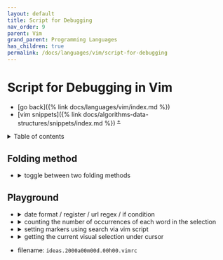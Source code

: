 ```yaml
---
layout: default
title: Script for Debugging
nav_order: 9
parent: Vim
grand_parent: Programming Languages
has_children: true
permalink: /docs/languages/vim/script-for-debugging
---
```


# Script for Debugging in Vim

- [go back]({% link docs/languages/vim/index.md %})
- [vim snippets]({% link docs/algorithms-data-structures/snippets/index.md %})
  <sup>[+](https://github.com/igorlima/unapologetic-snippets/tree/main/docs/algorithms-data-structures/snippets/vim)</sup>

<details markdown="block">
  <summary>
    Table of contents
  </summary>
  {: .text-delta }
1. TOC
{:toc}
</details>

## Folding method

- <details markdown="block"><summary>toggle between two folding methods</summary>
  
  <a id="toggle-between-two-folding-methods"></a>
  - filename: `vimrc`
  ```vim
  " vim -N -u vimrc
  " vim -N -u path/to/your/vimrc
  "
  " `:so vimrc`
  " `:so %`
  function! ToggleFoldMethod()
    " The 'foldmethod' option tells Vim what method to use when folding text.
    " https://vim.fandom.com/wiki/Folding
    " https://vimdoc.sourceforge.net/htmldoc/fold.html#zf
    "
    " There are two main methods of folding text: 'manual' and 'indent'.
    " • Manual
    "   - The 'manual' method is the simplest, and is the default.
    "   - It uses markers in the text to define the start and end of each fold.
    "     - `zf` to create
    "     - `zd` to delete
    "     - `zR` to open all folds
    "     - `zM` to close all folds
    "     - `zE` to delete all folds
    " • Indent
    "   - The 'indent' method is more sophisticated, and is often more convenient.
    "   - It uses the indentation of the text to define the start and end of each fold.
    let l:foldmethod = &foldmethod
    echom "fold method was " . l:foldmethod
    if l:foldmethod == 'manual'
      set foldmethod=indent
      echom "fold method is now indent"
    else
      set foldmethod=manual
      echom "fold method is now manual"
    endif
  
    " VIM FOLDING CHEATSHEET
    " `zj` moves the cursor to the next fold.
    " `zk` moves the cursor to the previous fold.
    " `zo` opens a fold at the cursor.
    " `zO` opens all folds at the cursor.
    " `zm` increases the foldlevel by one.
    " `zM` closes all open folds.
    " `zr` decreases the foldlevel by one.
    " `zR` decreases the foldlevel to zero -- all folds will be open.
    " `zd` deletes the fold at the cursor.
    " `zE` deletes all folds.
    " `[z` move to start of open fold.
    " `]z` move to end of open fold.
  endfunc
  " `:set foldmethod?`
  ```
  - <details markdown="block"><summary><strong>helpful resources</strong></summary>
    
    for more in-depth information, check out:
    - internal resources:
      - [vim folding]({% link docs/languages/vim/vimwiki.md %}#vim-folding)
    
    <!-- helpful resources -->
    ---------
    </details>

  <!-- toggle between two folding methods -->
  ---------
  </details>

## Playground

- <details markdown="block"><summary>date format / register / url regex / if condition</summary>

  - filename: `playground.vimrc`

  ```vim
  " vim -e playground.vimrc
  " vim -N -u playground.vimrc
  " vim -N -u path/to/your/vimrc
  "

  " we can enter Ex mode from Normal mode by
  " pressing `Shift-Q`. This switches to Ex mode
  " and displays a prompt at the bottom of the
  " screen where we can enter commands:
  "
  " alternatively, we can start Vim in Ex mode
  " by using the -e or -E options when
  " launching Vim from the command line:
  " $> vim -e

  " a function to format the date in the same way I use to do on Workflowy
  " https://vim.fandom.com/wiki/Insert_current_date_or_time
  " https://stackoverflow.com/questions/56052/best-way-to-insert-timestamp-in-vim
  function! MyDate()
    let l:date = strftime('%Ya%mm%dd %Hh%Mm%Ss')
    return l:date
  endfunction
  echo MyDate()

  " let l:selection = @* " read it from clipboard
  " let l:selection = @@ " read it from yank register
  " let @y = 'hello'
  function! GetRegValue()
    " let l:selection = @y " read it from the register 'y'
    let l:selection = getreg('y') " read it from the register 'y'
    return l:selection
  endfunction
  echom GetRegValue()

  " REGEX
  " For more information, see:
  " :h matchstr()
  " :h /\c
  " :h /\zs
  " :h /\{-
  let test = 'a href="http://www.google.com">www.google.com</a;'
  let url = matchstr(test, '\ca href=\([''"]\)\zs.\{-}\ze\1')
  echo url
  if empty(url)
    throw "no url recognized into ``".test."''"
  endif
  " IF condition
  echo '12345678-1234-1234-1234-123456789012' =~ '^[0-9a-z]\{8}-[0-9a-z]\{4}-[0-9a-z]\{4}-[0-9a-z]\{4}-[0-9a-z]\{12}'
  echo '2024a' =~ '^[0-9a-z]\{8}-[0-9a-z]\{4}-[0-9a-z]\{4}-[0-9a-z]\{4}-[0-9a-z]\{12}'
  ```
  <!-- date format / register / url regex / if condition -->
  ---------
  </details>

- <details markdown="block"><summary>counting the number of occurrences of each word in the selection</summary>

  ```vim
  " This function will count the number of occurrences of each word in the selection
  " vim -N -u path/to/your/vimrc
  " vim -N -u test.vimrc
  function SGrep0()
    " if the execute comes from visual mode, it will yank the selection in register t
    normal! gv"ty
    " let l:selection = @* " read it from clipboard
    " let l:selection = @@ " read it from yank register
    let l:selection = @t " read it from the register 't'
    let l:splitted = split(l:selection, " ")
    " let l:splitted = map(l:splitted[:], 'substitute(v:val, "\s", "", "g")')
    let l:splitted = map(l:splitted[:], 'trim(v:val)')
    let l:splitted = filter(l:splitted, 'v:val != ""')
    let l:counter = {}
    for l:tag in l:splitted
      let l:pos = search(l:tag, 'W')
      while l:pos != 0
        let l:counter[l:tag] = get(l:counter, l:tag, 0) + 1
        let l:pos = search(l:tag, 'W')
      endwhile
    endfor
    redir @z
    for [key, value] in items(l:counter)
      echom key . " " . value
    endfor
    redir END
    echom "coped it into `\"z`, paste it by pressing `\"zp` in normal mode"
  endfunction
  nnoremap <c-k>s0 :call SGrep0()<CR>
  vnoremap <c-k>s0 :call SGrep0()<CR>
  ```
  <!-- counting the number of occurrences of each word in the selection -->
  ---------
  </details>

- <details markdown="block"><summary>setting markers using search via vim script</summary>
  
  - filename: `playground.vimrc` <a id="playground-setting-marker"></a>
  <a id="playground-setting-marker"></a>
  
  ```vim
  " This function creates a marker for each pattern in the list
  " `vim -N -u path/to/your/vimrc`
  " `vim -N -u playground.vimrc`
  "
  function! GenerateVimwikiMarkerTemplateA()
    let l:markers = [
      \ ['a', '^\#\# Meetings$'],
      \ ['b', '^\#\# Messages$'],
      \ ['c', '^\#\# Emails$'],
      \ ['d', '^\#\# Notes$'],
      \ ['e', '^\#\# Energy Level and Mood Tracker$'],
    \]
    for l:marker in l:markers
      let l:letter = l:marker[0]
      let l:pattern = l:marker[1]
      let l:pos = search(l:pattern, 'W')
      " https://vimdoc.sourceforge.net/htmldoc/motion.html#%3amark
      execute ':' . l:pos . 'mark ' . l:letter
    endfor
    echom "markers created: 'a' for Meetings, 'b' for Messages, 'c' for Emails, 'd' for Notes, 'e' for Mood Tracker"
  endfunction

  nnoremap <c-k><c-m> :call GenerateVimwikiMarkerTemplateA()<CR>
  inoremap <c-k><c-m> <esc>:call GenerateVimwikiMarkerTemplateA()<CR>a

  " REFERENCES:
  " • Looping through Vimscript: iterate over an array or dictionary
  "  - https://learnvimscriptthehardway.stevelosh.com/chapters/36.html
  "  - https://learnvimscriptthehardway.stevelosh.com/chapters/37.html
  "  - https://renenyffenegger.ch/notes/development/vim/script/vimscript/arrays-and-hashes/iterate_over_array
  " • search() function
  "  - How can I tell if a search was successful in vimscript?
  "   - https://stackoverflow.com/questions/27660221/how-can-i-tell-if-a-search-was-successful-in-vimscript
  "  - How can I make a search in vimscript let n and N look for more?
  "   - https://vi.stackexchange.com/questions/3655/how-can-i-make-a-search-in-vimscript-let-n-and-n-look-for-more
  "  - VIM check for search pattern match in vim script
  "   - https://stackoverflow.com/questions/39930288/vim-check-for-search-pattern-match-in-vim-script
  " • set mark
  "  - Vim documentation: motion
  "   - https://vimdoc.sourceforge.net/htmldoc/motion.html#%3amark
  "  - set marker (tag) in vim command
  "   - https://stackoverflow.com/questions/10034645/set-marker-tag-in-vim-command
  " • Using markers for folding
  "  - Writing a custom fold expression
  "   - http://vimcasts.org/transcripts/38/en/
  "  - How can I automatically fold a file when start and end markers are the same?
  "   - https://superuser.com/questions/557502/how-can-i-automatically-fold-a-file-when-start-and-end-markers-are-the-same
  "  - vim: set fix jump marker in a source comment of the current file
  "   - https://stackoverflow.com/questions/50985045/vim-set-fix-jump-marker-in-a-source-comment-of-the-current-file
  "
  " ALTERNATIVE SCRIPT:
  " GO TO:
  " - either `/ctrl-r 0` or `:execute '/' . @0`
  "   - `/ctrl-r"` or `:execute '/' . @"`
  "   - `:@"` or `:@0`
  "     - `:execute '/.\+Mettings$'`
  "     - `:execute '/.\+Messages$'`
  "     - `:execute '/.\+Emails$'`
  "     - `:execute '/.\+Notes$'`
  "   - `:[range]ma[rk] {a-zA-Z'}`
  "     - `https://vimdoc.sourceforge.net/htmldoc/motion.html#%3amark`
  "     - `'a`: Mettings
  "     - `'b`: Messages
  "     - `'c`: Emails
  "     - `'d`: Notes
  "     - `let @a = search('^\#\# Meetings$')`
  ```

  - <details markdown="block"><summary><strong>helpful resources</strong></summary>
    
    for more in-depth information, check out:
    - internal resources:
      - [how to save and restore vim mark position]({% link docs/languages/vim/vimwiki.md %}#how-to-save-restore-vim-mark-position)
    <!-- helpful resources -->
    ---------
    </details>
  
  <!-- setting markers using search via vim script -->
  ---------
  </details>

- <details markdown="block"><summary>getting the current visual selection under cursor</summary>
  
  - <details markdown="block"><summary>filename: <code>ideas.2024a11m14d.15h04.vimrc</code></summary>
    
    <a id="playground-getting-the-current-visual-selection-under-cursor"></a>
    ```vim
    " This function is a simple example of how to get the current visual selection
    " `vim -N -u path/to/your/vimrc`
    " `vim -N -u ideas.2024a11m14d.15h04.vimrc lorem-ipsum.txt`
    "
    function! s:get_visual_selection()
      " Why is this not a built-in Vim script function?!
      let [line_start, column_start] = getpos("'<")[1:2]
      let [line_end, column_end] = getpos("'>")[1:2]
      let lines = getline(line_start, line_end)
      if len(lines) == 0
          return ''
      endif
      let lines[-1] = lines[-1][: column_end - (&selection == 'inclusive' ? 1 : 2)]
      let lines[0] = lines[0][column_start - 1:]
      return join(lines, "\n")
    endfunction
    
    " This function is a simple example of how to get the current word under the cursor or the visual selection
    function! s:get_word_under_cursor_or_visual_selection()
      let l:selection = s:get_visual_selection()
      if l:selection == ''
        " `:echo expand('<cWORD>')`
        " `:help expand()`
        let l:selection = expand('<cWORD>')
      endif
      return l:selection
    endfunction
    
    " This function prints the current word under the cursor or the visual selection
    function! PrintWordUnderCursorOrVisualSelection()
      echom s:get_word_under_cursor_or_visual_selection()
    endfunction
    
    nnoremap <c-k>s1 :call PrintWordUnderCursorOrVisualSelection()<CR>
    vnoremap <c-k>s1 :call PrintWordUnderCursorOrVisualSelection()<CR>
    
    " REFERENCE:
    " Fri, Nov 22, 2024 - 2024a11m22d 
    " - How to get visually selected text in VimScript
    "   - https://stackoverflow.com/questions/1533565/how-to-get-visually-selected-text-in-vimscript
    " - Vimscript: how to detect selection of a text object in visual mode?
    "   - https://vi.stackexchange.com/questions/36692/vimscript-how-to-detect-selection-of-a-text-object-in-visual-mode
    " - Get current visually selected text
    "   - https://vi.stackexchange.com/questions/19007/get-current-visually-selected-text
    " - Vim: Get the Text from Visual Selection
    "   - https://www.meetgor.com/vim-get-visual-text/
    ```
    <!-- filename: `ideas.2024a11m14d.15h04.vimrc` -->
    ---------
    </details>
  
  - <details markdown="block"><summary>filename: <code>lorem-ipsum.txt</code></summary>
    
    ```txt
    What is Lorem Ipsum?
    Lorem Ipsum is simply dummy text of the printing and typesetting industry. Lorem Ipsum has been the industry's standard dummy text ever since the 1500s, when an unknown printer took a galley of type and scrambled it to make a type specimen book. It has survived not only five centuries, but also the leap into electronic typesetting, remaining essentially unchanged. It was popularised in the 1960s with the release of Letraset sheets containing Lorem Ipsum passages, and more recently with desktop publishing software like Aldus PageMaker including versions of Lorem Ipsum.
    
    @fup @wip
    Why do we use it?
    It is a long established fact that a reader will be distracted by the readable content of a page when looking at its layout. The point of using Lorem Ipsum is that it has a more-or-less normal distribution of letters, as opposed to using 'Content here, content here', making it look like readable English. Many desktop publishing packages and web page editors now use Lorem Ipsum as their default model text, and a search for 'lorem ipsum' will uncover many web sites still in their infancy. Various versions have evolved over the years, sometimes by accident, sometimes on purpose (injected humour and the like).
    
    @bm
    Where does it come from?
    Contrary to popular belief, Lorem Ipsum is not simply random text. It has roots in a piece of classical Latin literature from 45 BC, making it over 2000 years old. Richard McClintock, a Latin professor at Hampden-Sydney College in Virginia, looked up one of the more obscure Latin words, consectetur, from a Lorem Ipsum passage, and going through the cites of the word in classical literature, discovered the undoubtable source. Lorem Ipsum comes from sections 1.10.32 and 1.10.33 of "de Finibus Bonorum et Malorum" (The Extremes of Good and Evil) by Cicero, written in 45 BC. This book is a treatise on the theory of ethics, very popular during the Renaissance. The first line of Lorem Ipsum, "Lorem ipsum dolor sit amet..", comes from a line in section 1.10.32.
    The standard chunk of Lorem Ipsum used since the 1500s is reproduced below for those interested. Sections 1.10.32 and 1.10.33 from "de Finibus Bonorum et Malorum" by Cicero are also reproduced in their exact original form, accompanied by English versions from the 1914 translation by H. Rackham.
    
    @bm
    Where can I get some?
    There are many variations of passages of Lorem Ipsum available, but the majority have suffered alteration in some form, by injected humour, or randomised words which don't look even slightly believable. If you are going to use a passage of Lorem Ipsum, you need to be sure there isn't anything embarrassing hidden in the middle of text. All the Lorem Ipsum generators on the Internet tend to repeat predefined chunks as necessary, making this the first true generator on the Internet. It uses a dictionary of over 200 Latin words, combined with a handful of model sentence structures, to generate Lorem Ipsum which looks reasonable. The generated Lorem Ipsum is therefore always free from repetition, injected humour, or non-characteristic words etc.
    
    Reference:
    - https://www.lipsum.com/
    ```
    <!-- filename: `lorem-ipsum.txt` -->
    ---------
    </details>
  - <details markdown="block"><summary>helpful resources</summary>
    
    for more in-depth information, check out:
    - internal resources:
      - [how to save and restore vim mark position]({% link docs/languages/vim/vimwiki.md %}#how-to-save-restore-vim-mark-position)
    
    <!-- helpful resources -->
    ---------
    </details>
  
  <!-- getting the current visual selection under cursor -->
  ---------
  </details>

- filename: `ideas.2000a00m00d.00h00.vimrc`
